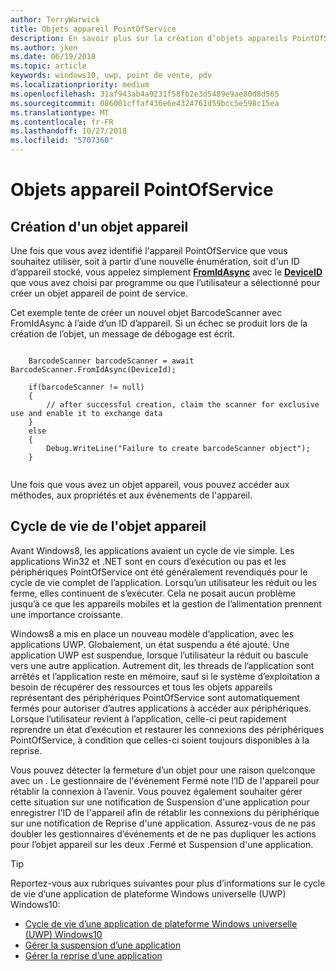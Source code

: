 ```yaml
---
author: TerryWarwick
title: Objets appareil PointOfService
description: En savoir plus sur la création d’objets appareils PointOfService
ms.author: jken
ms.date: 06/19/2018
ms.topic: article
keywords: windows10, uwp, point de vente, pdv
ms.localizationpriority: medium
ms.openlocfilehash: 31af943ab4a9231f58fb2e3d5489e9ae80d8d565
ms.sourcegitcommit: 086001cffaf436e6e4324761d59bcc5e598c15ea
ms.translationtype: MT
ms.contentlocale: fr-FR
ms.lasthandoff: 10/27/2018
ms.locfileid: "5707360"
---
```

# <a name="pointofservice-device-objects"></a>Objets appareil PointOfService

## <a name="creating-a-device-object"></a>Création d'un objet appareil
Une fois que vous avez identifié l'appareil PointOfService que vous souhaitez utiliser, soit à partir d’une nouvelle énumération, soit d'un ID d’appareil stocké, vous appelez simplement [**FromIdAsync**](https://docs.microsoft.com/uwp/api/windows.devices.pointofservice.barcodescanner.fromidasync) avec le [**DeviceID**](https://docs.microsoft.com/uwp/api/windows.devices.enumeration.deviceinformation.id) que vous avez choisi par programme ou que l’utilisateur a sélectionné pour créer un objet appareil de point de service.

Cet exemple tente de créer un nouvel objet BarcodeScanner avec FromIdAsync à l’aide d’un ID d’appareil. Si un échec se produit lors de la création de l’objet, un message de débogage est écrit.

```Csharp

    BarcodeScanner barcodeScanner = await BarcodeScanner.FromIdAsync(DeviceId);

    if(barcodeScanner != null)
    {
        // after successful creation, claim the scanner for exclusive use and enable it to exchange data
    }
    else
    {
        Debug.WriteLine("Failure to create barcodeScanner object");
    }
    
```

Une fois que vous avez un objet appareil, vous pouvez accéder aux méthodes, aux propriétés et aux événements de l'appareil.  

## <a name="device-object-lifecycle"></a>Cycle de vie de l'objet appareil
Avant Windows8, les applications avaient un cycle de vie simple. Les applications Win32 et .NET sont en cours d’exécution ou pas et les périphériques PointOfService ont été généralement revendiqués pour le cycle de vie complet de l’application. Lorsqu’un utilisateur les réduit ou les ferme, elles continuent de s’exécuter. Cela ne posait aucun problème jusqu’à ce que les appareils mobiles et la gestion de l’alimentation prennent une importance croissante.

Windows8 a mis en place un nouveau modèle d’application, avec les applications UWP. Globalement, un état suspendu a été ajouté. Une application UWP est suspendue, lorsque l’utilisateur la réduit ou bascule vers une autre application. Autrement dit, les threads de l’application sont arrêtés et l’application reste en mémoire, sauf si le système d’exploitation a besoin de récupérer des ressources et tous les objets appareils représentant des périphériques PointOfService sont automatiquement fermés pour autoriser d’autres applications à accéder aux périphériques. Lorsque l’utilisateur revient à l’application, celle-ci peut rapidement reprendre un état d’exécution et restaurer les connexions des périphériques PointOfService, à condition que celles-ci soient toujours disponibles à la reprise.

Vous pouvez détecter la fermeture d’un objet pour une raison quelconque avec un <DeviceObject>. Le gestionnaire de l'événement Fermé note l’ID de l'appareil pour rétablir la connexion à l’avenir.   Vous pouvez également souhaiter gérer cette situation sur une notification de Suspension d'une application pour enregistrer l'ID de l'appareil afin de rétablir les connexions du périphérique sur une notification de Reprise d'une application.  Assurez-vous de ne pas doubler les gestionnaires d’événements et de ne pas dupliquer les actions pour l’objet appareil sur les deux <DeviceObject>.Fermé et Suspension d'une application.

> [!TIP]
> Reportez-vous aux rubriques suivantes pour plus d’informations sur le cycle de vie d’une application de plateforme Windows universelle (UWP) Windows10:
> - [Cycle de vie d’une application de plateforme Windows universelle (UWP) Windows10](../launch-resume/app-lifecycle.md)
> - [Gérer la suspension d’une application](../launch-resume/suspend-an-app.md)
> - [Gérer la reprise d’une application](../launch-resume/resume-an-app.md)
